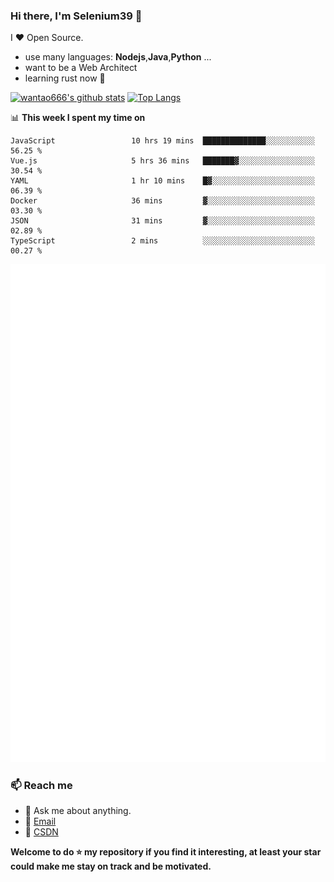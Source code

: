 ### Hi there, I'm Selenium39 👋

<!--
**wantao666/wantao666** is a ✨ _special_ ✨ repository because its `README.md` (this file) appears on your GitHub profile.

Here are some ideas to get you started:

- 🔭 I’m currently working on ...
- 🌱 I’m currently learning ...
- 👯 I’m looking to collaborate on ...
- 🤔 I’m looking for help with ...
- 💬 Ask me about ...
- 📫 How to reach me: ...
- 😄 Pronouns: ...
- ⚡ Fun fact: ...
-->

I ❤ Open Source.

* use many languages: **Nodejs**,**Java**,**Python** ...
* want to be a Web Architect
* learning rust now 🦀

[![wantao666's github stats](https://github-readme-stats.vercel.app/api?username=Selenium39&count_private=true&show_icons=true&line_height=40)](https://github.com/anuraghazra/github-readme-stats)
[![Top Langs](https://github-readme-stats.vercel.app/api/top-langs/?username=Selenium39&count_private=true&line_height=40)](https://github.com/anuraghazra/github-readme-stats)

📊 **This week I spent my time on**
<!--START_SECTION:waka-->

```text
JavaScript                 10 hrs 19 mins  ██████████████░░░░░░░░░░░   56.25 %
Vue.js                     5 hrs 36 mins   ███████▓░░░░░░░░░░░░░░░░░   30.54 %
YAML                       1 hr 10 mins    █▓░░░░░░░░░░░░░░░░░░░░░░░   06.39 %
Docker                     36 mins         ▓░░░░░░░░░░░░░░░░░░░░░░░░   03.30 %
JSON                       31 mins         ▓░░░░░░░░░░░░░░░░░░░░░░░░   02.89 %
TypeScript                 2 mins          ░░░░░░░░░░░░░░░░░░░░░░░░░   00.27 %
```

<!--END_SECTION:waka-->

![card](https://github.com/Selenium39/netease-cloud-music-card/blob/main/card.svg)

### 📫 Reach me 

- 💬 Ask me about anything.
- 📧 <a href="mailto:896585122@qq.com">Email</a>
- 📖 <a href = "https://blog.csdn.net/qq_45453266">CSDN</a>

**Welcome to do ⭐ my repository if you find it interesting, at least your star could make me stay on track and be motivated.**
